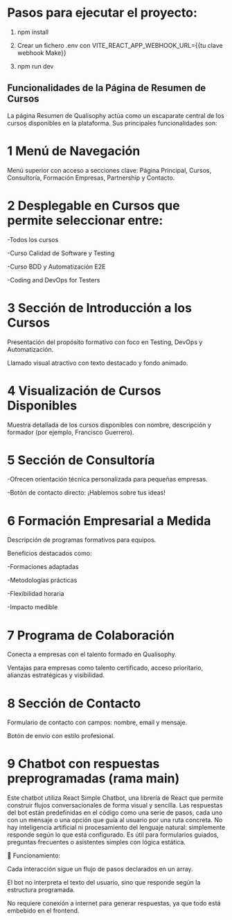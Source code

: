 # Pasos para ejecutar el proyecto:

1. npm install

2. Crear un fichero .env con VITE_REACT_APP_WEBHOOK_URL={{tu clave webhook Make}}


3. npm run dev

## Funcionalidades de la Página de Resumen de Cursos
La página Resumen de Qualisophy actúa como un escaparate central de los cursos disponibles en la plataforma. Sus principales funcionalidades son:

# 1 Menú de Navegación
Menú superior con acceso a secciones clave: Página Principal, Cursos, Consultoría, Formación Empresas, Partnership y Contacto.

# 2 Desplegable en Cursos que permite seleccionar entre:

-Todos los cursos

-Curso Calidad de Software y Testing

-Curso BDD y Automatización E2E

-Coding and DevOps for Testers

# 3 Sección de Introducción a los Cursos
Presentación del propósito formativo con foco en Testing, DevOps y Automatización.

Llamado visual atractivo con texto destacado y fondo animado.

# 4 Visualización de Cursos Disponibles
Muestra detallada de los cursos disponibles con nombre, descripción y formador (por ejemplo, Francisco Guerrero).

# 5 Sección de Consultoría
-Ofrecen orientación técnica personalizada para pequeñas empresas.

-Botón de contacto directo: ¡Hablemos sobre tus ideas!

# 6 Formación Empresarial a Medida
Descripción de programas formativos para equipos.

Beneficios destacados como:

-Formaciones adaptadas

-Metodologías prácticas

-Flexibilidad horaria

-Impacto medible

# 7 Programa de Colaboración
Conecta a empresas con el talento formado en Qualisophy.

Ventajas para empresas como talento certificado, acceso prioritario, alianzas estratégicas y visibilidad.

# 8 Sección de Contacto
Formulario de contacto con campos: nombre, email y mensaje.

Botón de envío con estilo profesional.

# 9 Chatbot con respuestas preprogramadas (rama main)
Este chatbot utiliza React Simple Chatbot, una librería de React que permite construir flujos conversacionales de forma visual y sencilla. Las respuestas del bot están predefinidas en el código como una serie de pasos, cada uno con un mensaje o una opción que guía al usuario por una ruta concreta.
No hay inteligencia artificial ni procesamiento del lenguaje natural: simplemente responde según lo que está configurado. Es útil para formularios guiados, preguntas frecuentes o asistentes simples con lógica estática.

🔧 Funcionamiento:

Cada interacción sigue un flujo de pasos declarados en un array.

El bot no interpreta el texto del usuario, sino que responde según la estructura programada.

No requiere conexión a internet para generar respuestas, ya que todo está embebido en el frontend.  


